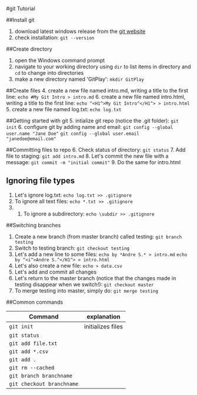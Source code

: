 #git Tutorial

##Install git

1. download latest windows release from the [git website](http://git-scm.com)
2. check installation: `git --version`

##Create directory
1. open the Windows command prompt
2. navigate to your working directory using `dir` to list items in directory and `cd` to change into directories
3. make a new directory named 'GitPlay': `mkdir GitPlay`

##Create files
4. create a new file named intro.md, writing a title to the first line: `echo #My Git Intro > intro.md` 
6. create a new file named intro.html, writing a title to the first line: `echo ^<H1^>My Git Intro^</H1^> > intro.html`
5. create a new file named log.txt: `echo log.txt`

##Getting started with git
5. intialize git repo (notice the .git folder): `git init`
6. configure git by adding name and email: `git config --global user.name "Jane Doe"` `git config --global user.email "janedoe@email.com"`

##Committing files to repo
6. Check status of directory: `git status`
7. Add file to staging: `git add intro.md`
8. Let's commit the new file with a message: `git commit -m "initial commit"`
9. Do the same for intro.html

## Ignoring file types
1. Let's ignore log.txt: `echo log.txt >> .gitignore` 
1. To ignore all text files: `echo *.txt >> .gitignore`
2. 1. To ignore a subdirectory: `echo \subdir >> .gitignore`  

##Switching branches
1. Create a new branch (from master branch) called testing: `git branch testing`
2. Switch to testing branch: `git checkout testing`
3. Let's add a new line to some files: `echo by *Andre S.* > intro.md` `echo by ^<i^>Andre S.^</H1^> > intro.html`
4. Let's also create a new file: `echo > data.csv`
5. Let's add and commit all changes
6. Let's return to the master branch (notice that the changes made in testing disappear when we switch!): `git checkout master`
7. To merge testing into master, simply do: `git merge testing`

##Common commands

|Command | explanation|
|--- | --- |
|`git init` | initializes files |
|`git status` |  |
|`git add file.txt` |  |
|`git add *.csv` |  |
|`git add .` |  |
|`git rm --cached` |  |
|`git branch branchname` |  |
|`git checkout branchname` |  |


